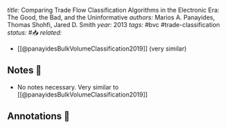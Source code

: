 *title:* Comparing Trade Flow Classification Algorithms in the Electronic Era: The Good, the Bad, and the Uninformative
*authors:* Marios A. Panayides, Thomas Shohfi, Jared D. Smith
*year:* 2013
*tags:* #bvc #trade-classification 
*status:* #📥
*related:*
- [[@panayidesBulkVolumeClassification2019]] (very similar)

## Notes 📍
- No notes necessary. Very similar to [[@panayidesBulkVolumeClassification2019]]

## Annotations 📖
